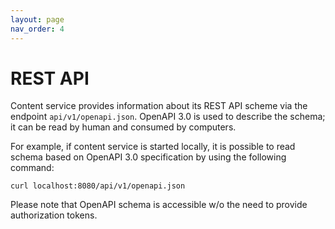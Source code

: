 ```yaml
---
layout: page
nav_order: 4
---
```


# REST API

Content service provides information about its REST API scheme via the endpoint
`api/v1/openapi.json`. OpenAPI 3.0 is used to describe the schema; it can be
read by human and consumed by computers. 

For example, if content service is started locally, it is possible to read schema based on OpenAPI 3.0
specification by using the following command:

```shell
curl localhost:8080/api/v1/openapi.json
```

Please note that OpenAPI schema is accessible w/o the need to provide authorization tokens.
